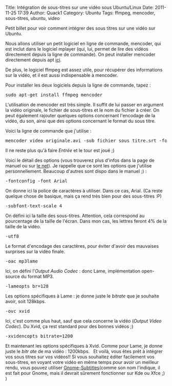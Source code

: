 Title: Intégration de sous-titres sur une vidéo sous Ubuntu/Linux
Date: 2011-11-25 17:39
Author: Quack1
Category: Ubuntu
Tags: ffmpeg, mencoder, sous-titres, ubuntu, video

Petit billet pour voir comment intégrer des sous titres sur une vidéo
sur Ubuntu.

Nous allons utiliser un petit logiciel en ligne de commande, mencoder,
qui est inclut dans le logiciel mplayer (qui, lui, permet de lire des
vidéos directement depuis la ligne de commande). On peut installer
mencoder directement depuis apt [ici][].

De plus, le logiciel ffmpeg est assez utile, pour récupérer des
informations sur la vidéo, et il est aussi indispensable à mencoder.

Pour installer les deux logiciels depuis la ligne de commande, tapez :

<pre>
sudo apt-get install ffmpeg mencoder
</pre>

L'utilisation de mencoder est très simple. Il suffit de lui passer en
argument la vidéo originale, le fichier de sous-titres et le nom du
fichier à créer. On peut également rajouter quelques options concernant
l'encodage de la vidéo, du son, ainsi que des options concernant le
format du sous titre.

Voici la ligne de commande que j'utilise :

<pre>
mencoder video_originale.avi -sub fichier_sous_titre.srt -fontconfig -font Arial -subfont-text-scale 4 -utf8 -oac mp3lame -lameopts br=128 -ovc xvid -xvidencopts bitrate=1200 -o video_sous_titrée.avi
</pre>

Il ne reste plus qu'à faire *Entrée* et le tour est joué ;) 

Voici le détail des options (vous trouverez plus d'infos dans la page de
manuel ou sur [le net][]). Je rappelle que ce sont les options que
j'utilise personnellement. Beaucoup d'autres sont dispo dans le manuel
;) :

<pre>
-fontconfig -font Arial
</pre>

On donne ici la police de caractères à utiliser. Dans ce cas, Arial. (Ca
reste quelque chose de basique, mais ça rend très bien pour des
sous-titres :P)

<pre>
-subfont-text-scale 4
</pre>

On défini ici la taille des sous-titres. Attention, cela correspond au
pourcentage de la taille de l'écran. Dans mon cas, les lettres feront 4%
de la taille de la vidéo.

<pre>
-utf8
</pre>

Le format d'encodage des caractères, pour éviter d'avoir des mauvaises
surprises sur la vidéo finale.

<pre>
-oac mp3lame
</pre>
Ici, on défini l'*Output Audio Codec* : donc Lame, implémentation
open-source du format MP3.

<pre>
-lameopts br=128
</pre>

Les options spécifiques à Lame : je donne juste le *bitrate* que je
souhaite avoir, soit 128kbps.

<pre>
-ovc xvid
</pre>

Ici, c'est comme plus haut, sauf que cela concerne la vidéo (*Output
Video Codec*). Du Xvid, ça rest standard pour des bonnes vidéos ;)

<pre>
-xvidencopts bitrate=1200
</pre>

Et maintenant les options spécifiques à Xvid. Comme pour Lame, je donne
juste le *bitr
ate* de ma vidéo : 1200kbps.
 
Et voilà, vous êtes prêt à intégrer vos sous titres sur vos vidéos!! Si
vous souhaitez éditer facilement vos sous-titres, en voyant votre vidéo
en même temps pour avoir un meilleur rendu, vous pouvez utiliser
[Gnome-Subtitles][](comme son nom l'indique, il est fait pour Gnome,
mais il devrait sûrement fonctionner sur Kde ou Xfce ;) )

  [ici]: apt://mencoder "ici"
  [le net]: http://doc.ubuntu-fr.org/mencoder "le net"
  [Gnome-Subtitles]: http://doc.ubuntu-fr.org/gnome-subtitles "Gnome-Subtitles"

